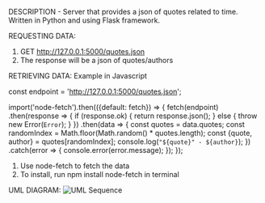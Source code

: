 DESCRIPTION - Server that provides a json of quotes related to time. Written in Python and using Flask framework. 

REQUESTING DATA: 
1) GET http://127.0.0.1:5000/quotes.json
2) The response will be a json of quotes/authors


RETRIEVING DATA: Example in Javascript

const endpoint = 'http://127.0.0.1:5000/quotes.json';

import('node-fetch').then(({default: fetch}) => 
{
    fetch(endpoint)
    .then(response => {
    if (response.ok) 
    {
        return response.json();
    }
    else 
    {
        throw new Error(`Error`);
    }
    })
    .then(data => 
    {
        const quotes = data.quotes;
        const randomIndex = Math.floor(Math.random() * quotes.length);
        const {quote, author} = quotes[randomIndex];
        console.log(`"${quote}" - ${author}`);
    })
    .catch(error => 
    {
      console.error(error.message);
    });
});


1) Use node-fetch to fetch the data
2) To install, run npm install node-fetch in terminal

UML DIAGRAM:
![UML Sequence](https://user-images.githubusercontent.com/110798437/218688492-eb60d617-197e-4b04-a3a7-8cdbccd58a9d.png)

